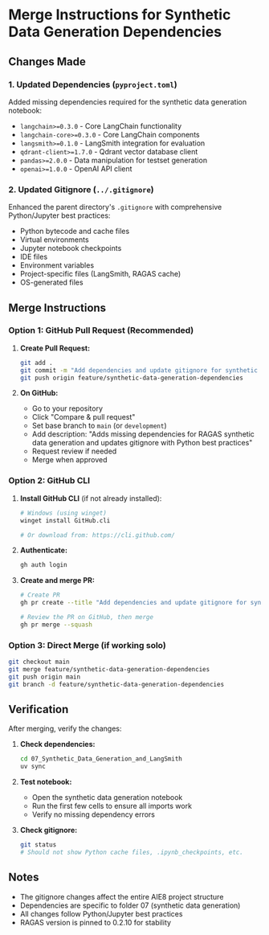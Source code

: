 # Merge Instructions for Synthetic Data Generation Dependencies

## Changes Made

### 1. Updated Dependencies (`pyproject.toml`)
Added missing dependencies required for the synthetic data generation notebook:
- `langchain>=0.3.0` - Core LangChain functionality
- `langchain-core>=0.3.0` - Core LangChain components
- `langsmith>=0.1.0` - LangSmith integration for evaluation
- `qdrant-client>=1.7.0` - Qdrant vector database client
- `pandas>=2.0.0` - Data manipulation for testset generation
- `openai>=1.0.0` - OpenAI API client

### 2. Updated Gitignore (`../.gitignore`)
Enhanced the parent directory's `.gitignore` with comprehensive Python/Jupyter best practices:
- Python bytecode and cache files
- Virtual environments
- Jupyter notebook checkpoints
- IDE files
- Environment variables
- Project-specific files (LangSmith, RAGAS cache)
- OS-generated files

## Merge Instructions

### Option 1: GitHub Pull Request (Recommended)

1. **Create Pull Request:**
   ```bash
   git add .
   git commit -m "Add dependencies and update gitignore for synthetic data generation"
   git push origin feature/synthetic-data-generation-dependencies
   ```

2. **On GitHub:**
   - Go to your repository
   - Click "Compare & pull request"
   - Set base branch to `main` (or `development`)
   - Add description: "Adds missing dependencies for RAGAS synthetic data generation and updates gitignore with Python best practices"
   - Request review if needed
   - Merge when approved

### Option 2: GitHub CLI

1. **Install GitHub CLI** (if not already installed):
   ```bash
   # Windows (using winget)
   winget install GitHub.cli
   
   # Or download from: https://cli.github.com/
   ```

2. **Authenticate:**
   ```bash
   gh auth login
   ```

3. **Create and merge PR:**
   ```bash
   # Create PR
   gh pr create --title "Add dependencies and update gitignore for synthetic data generation" --body "Adds missing dependencies for RAGAS synthetic data generation and updates gitignore with Python best practices"
   
   # Review the PR on GitHub, then merge
   gh pr merge --squash
   ```

### Option 3: Direct Merge (if working solo)

```bash
git checkout main
git merge feature/synthetic-data-generation-dependencies
git push origin main
git branch -d feature/synthetic-data-generation-dependencies
```

## Verification

After merging, verify the changes:

1. **Check dependencies:**
   ```bash
   cd 07_Synthetic_Data_Generation_and_LangSmith
   uv sync
   ```

2. **Test notebook:**
   - Open the synthetic data generation notebook
   - Run the first few cells to ensure all imports work
   - Verify no missing dependency errors

3. **Check gitignore:**
   ```bash
   git status
   # Should not show Python cache files, .ipynb_checkpoints, etc.
   ```

## Notes

- The gitignore changes affect the entire AIE8 project structure
- Dependencies are specific to folder 07 (synthetic data generation)
- All changes follow Python/Jupyter best practices
- RAGAS version is pinned to 0.2.10 for stability
